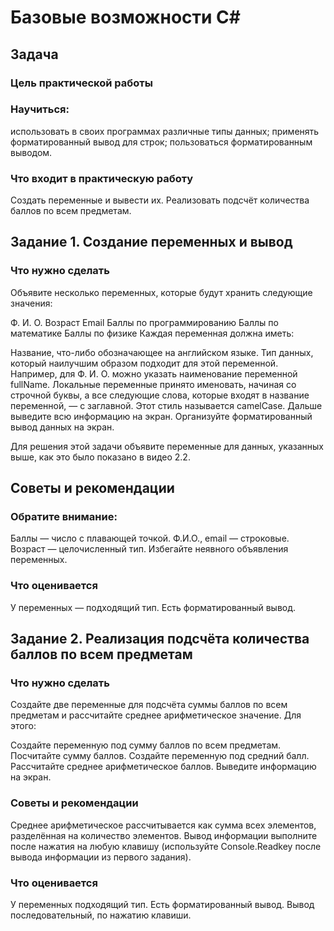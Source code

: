 # Базовые возможности C#
## Задача
### Цель практической работы
### Научиться:

использовать в своих программах различные типы данных;
применять форматированный вывод для строк;
пользоваться форматированным выводом.

### Что входит в практическую работу
Создать переменные и вывести их.
Реализовать подсчёт количества баллов по всем предметам.
 

## Задание 1. Создание переменных и вывод
### Что нужно сделать
Объявите несколько переменных, которые будут хранить следующие значения:

Ф. И. О.
Возраст
Email
Баллы по программированию
Баллы по математике
Баллы по физике
Каждая переменная должна иметь:

Название, что-либо обозначающее на английском языке.
Тип данных, который наилучшим образом подходит для этой переменной.
Например, для Ф. И. О. можно указать наименование переменной fullName. Локальные переменные принято именовать, начиная со строчной буквы, а все следующие слова, которые входят в название переменной, — с заглавной. Этот стиль называется camelCase.
Дальше выведите всю информацию на экран. Организуйте форматированный вывод данных на экран.

Для решения этой задачи объявите переменные для данных, указанных выше, как это было показано в видео 2.2.

 

## Советы и рекомендации
### Обратите внимание:

Баллы — число с плавающей точкой.
Ф.И.О., email — строковые.
Возраст — целочисленный тип.
Избегайте неявного объявления переменных.

 

### Что оценивается
У переменных — подходящий тип.
Есть форматированный вывод.
 

## Задание 2. Реализация подсчёта количества баллов по всем предметам


### Что нужно сделать
Создайте две переменные для подсчёта суммы баллов по всем предметам и рассчитайте среднее арифметическое значение. Для этого:

Создайте переменную под сумму баллов по всем предметам.
Посчитайте сумму баллов.
Создайте переменную под средний балл.
Рассчитайте среднее арифметическое баллов.
Выведите информацию на экран.
 

### Советы и рекомендации
Среднее арифметическое рассчитывается как сумма всех элементов, разделённая на количество элементов.
Вывод информации выполните после нажатия на любую клавишу (используйте Console.Readkey после вывода информации из первого задания).
 

### Что оценивается
У переменных подходящий тип.
Есть форматированный вывод.
Вывод последовательный, по нажатию клавиши.
